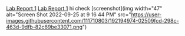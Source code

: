 [Lab Report 1](https://<meiqilai19>.github.io/<your-lab-reports-repo>/lab-report-1-week-0.html)
[Lab Report 1](lab-report-1-week-0.html)
hi
check [screenshot](img width="47" alt="Screen Shot 2022-09-25 at 9 16 44 PM" src="https://user-images.githubusercontent.com/111710803/192194974-02509fcd-298c-463d-9dfb-82c69be33071.png")
